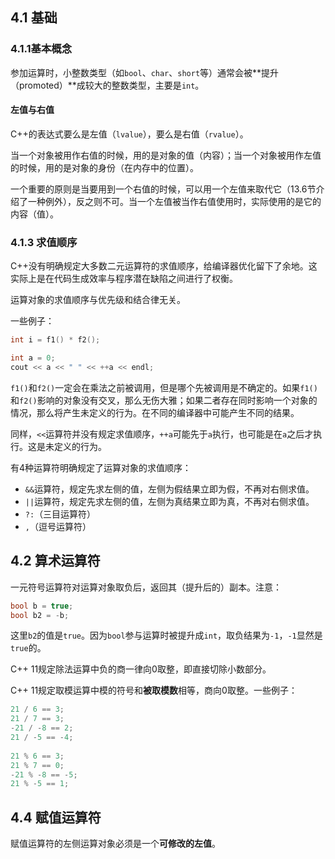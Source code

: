 ## 4.1 基础

### 4.1.1基本概念

参加运算时，小整数类型（如`bool`、`char`、`short`等）通常会被**提升（promoted）**成较大的整数类型，主要是`int`。

#### 左值与右值

 C++的表达式要么是左值（`lvalue`），要么是右值（`rvalue`）。

当一个对象被用作右值的时候，用的是对象的值（内容）；当一个对象被用作左值的时候，用的是对象的身份（在内存中的位置）。

一个重要的原则是当要用到一个右值的时候，可以用一个左值来取代它（13.6节介绍了一种例外），反之则不可。当一个左值被当作右值使用时，实际使用的是它的内容（值）。

### 4.1.3 求值顺序

C++没有明确规定大多数二元运算符的求值顺序，给编译器优化留下了余地。这实际上是在代码生成效率与程序潜在缺陷之间进行了权衡。

运算对象的求值顺序与优先级和结合律无关。

一些例子：

```c++
int i = f1() * f2();

int a = 0;
cout << a << " " << ++a << endl;
```

`f1()`和`f2()`一定会在乘法之前被调用，但是哪个先被调用是不确定的。如果`f1()`和`f2()`影响的对象没有交叉，那么无伤大雅；如果二者存在同时影响一个对象的情况，那么将产生未定义的行为。在不同的编译器中可能产生不同的结果。

同样，`<<`运算符并没有规定求值顺序，`++a`可能先于`a`执行，也可能是在`a`之后才执行。这是未定义的行为。

有4种运算符明确规定了运算对象的求值顺序：

- `&&`运算符，规定先求左侧的值，左侧为假结果立即为假，不再对右侧求值。
- `||`运算符，规定先求左侧的值，左侧为真结果立即为真，不再对右侧求值。
- `?:`（三目运算符）
- `,`（逗号运算符）

## 4.2 算术运算符

一元符号运算符对运算对象取负后，返回其（提升后的）副本。注意：

```c++
bool b = true;
bool b2 = -b;
```

这里`b2`的值是`true`。因为`bool`参与运算时被提升成`int`，取负结果为`-1`，`-1`显然是`true`的。

C++ 11规定除法运算中负的商一律向0取整，即直接切除小数部分。

C++ 11规定取模运算中模的符号和**被取模数**相等，商向0取整。一些例子：



```c++
21 / 6 == 3;
21 / 7 == 3;
-21 / -8 == 2;
21 / -5 == -4;
    
21 % 6 == 3;
21 % 7 == 0;
-21 % -8 == -5;
21 % -5 == 1;
```

## 4.4 赋值运算符

赋值运算符的左侧运算对象必须是一个**可修改的左值**。

